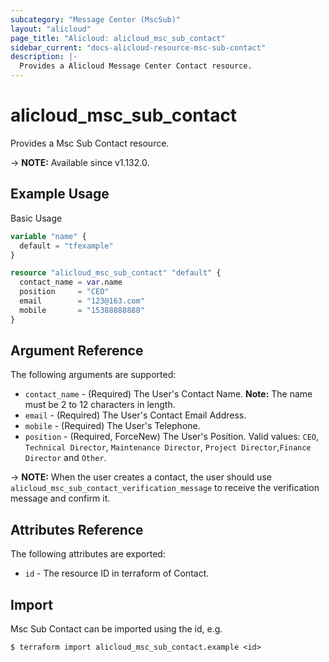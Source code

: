 ```yaml
---
subcategory: "Message Center (MscSub)"
layout: "alicloud"
page_title: "Alicloud: alicloud_msc_sub_contact"
sidebar_current: "docs-alicloud-resource-msc-sub-contact"
description: |-
  Provides a Alicloud Message Center Contact resource.
---
```


# alicloud_msc_sub_contact

Provides a Msc Sub Contact resource.

-> **NOTE:** Available since v1.132.0.

## Example Usage

Basic Usage

```terraform
variable "name" {
  default = "tfexample"
}

resource "alicloud_msc_sub_contact" "default" {
  contact_name = var.name
  position     = "CEO"
  email        = "123@163.com"
  mobile       = "15388888888"
}
```

## Argument Reference

The following arguments are supported:

* `contact_name` - (Required) The User's Contact Name. **Note:** The name must be 2 to 12 characters in length.
* `email` - (Required) The User's Contact Email Address.
* `mobile` - (Required) The User's Telephone.
* `position` - (Required, ForceNew) The User's Position. Valid values: `CEO`, `Technical Director`, `Maintenance Director`, `Project Director`,`Finance Director` and `Other`.

-> **NOTE:** When the user creates a contact, the user should use `alicloud_msc_sub_contact_verification_message` to receive the verification message and confirm it.

## Attributes Reference

The following attributes are exported:

* `id` - The resource ID in terraform of Contact.

## Import

Msc Sub Contact can be imported using the id, e.g.

```shell
$ terraform import alicloud_msc_sub_contact.example <id>
```

